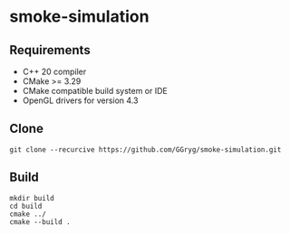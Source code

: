 # smoke-simulation


## Requirements
- C++ 20 compiler
- CMake >= 3.29
- CMake compatible build system or IDE
- OpenGL drivers for version 4.3


## Clone
```
git clone --recurcive https://github.com/GGryg/smoke-simulation.git
```

## Build

```
mkdir build
cd build
cmake ../
cmake --build .
```